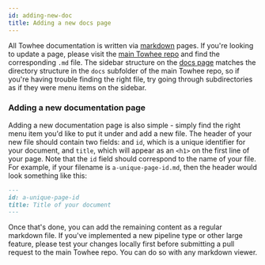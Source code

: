 ```yaml
---
id: adding-new-doc
title: Adding a new docs page
---
```


All Towhee documentation is written via [markdown](https://www.markdownguide.org/) pages. If you're looking to update a page, please visit the [main Towhee repo](https://github.com/towhee-io/towhee/tree/main/docs) and find the corresponding `.md` file. The sidebar structure on the [docs page](https://docs.towhee.io) matches the directory structure in the `docs` subfolder of the main Towhee repo, so if you're having trouble finding the right file, try going through subdirectories as if they were menu items on the sidebar.

### Adding a new documentation page

Adding a new documentation page is also simple - simply find the right menu item you'd like to put it under and add a new file. The header of your new file should contain two fields: and `id`, which is a unique identifier for your document, and `title`, which will appear as an `<h1>` on the first line of your page. Note that the `id` field should correspond to the name of your file. For example, if your filename is `a-unique-page-id.md`, then the header would look something like this:

```md
---
id: a-unique-page-id
title: Title of your document
---
```

Once that's done, you can add the remaining content as a regular markdown file. If you've implemented a new pipeline type or other large feature, please test your changes locally first before submitting a pull request to the main Towhee repo. You can do so with any markdown viewer.
